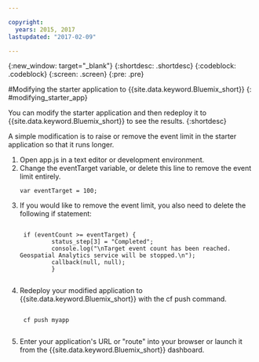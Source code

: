 ```yaml
---

copyright:
  years: 2015, 2017
lastupdated: "2017-02-09"

---
```


<!-- Attribute definitions --> 
{:new_window: target="_blank"}
{:shortdesc: .shortdesc}
{:codeblock: .codeblock}
{:screen: .screen}
{:pre: .pre}

#Modifying the starter application to {{site.data.keyword.Bluemix_short}}
{: #modifying_starter_app}

You can modify the starter application and then redeploy it to {{site.data.keyword.Bluemix_short}} to see the results.
{:shortdesc}


A simple modification is to raise or remove the event limit in the starter application so that it runs longer.

1. Open app.js in a text editor or development environment.
2. Change the eventTarget variable, or delete this line to remove the event limit entirely.
	 <pre><code>var eventTarget = 100;</code></pre>
3. If you would like to remove the event limit, you also need to delete the following if statement:
	 <pre><code>  
	if (eventCount >= eventTarget) {
		    status_step[3] = "Completed";
		    console.log("\nTarget event count has been reached.  Geospatial Analytics service will be stopped.\n");
		    callback(null, null);
		    } 
	</code></pre> 
4. Redeploy your modified application to {{site.data.keyword.Bluemix_short}} with the cf push command.
	 <pre><code>  
	cf push myapp
	</code></pre>
5. Enter your application's URL or "route" into your browser or launch it from the {{site.data.keyword.Bluemix_short}} dashboard.
